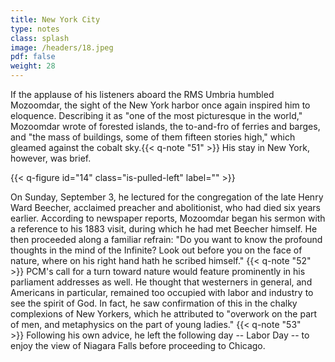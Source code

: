 ```yaml
---
title: New York City
type: notes
class: splash
image: /headers/18.jpeg
pdf: false
weight: 28
---
```


If the applause of his listeners aboard the RMS Umbria humbled Mozoomdar, the sight of the New York harbor once again inspired him to eloquence. Describing it as "one of the most picturesque in the world," Mozoomdar wrote of forested islands, the to-and-fro of ferries and barges, and "the mass of buildings, some of them fifteen stories high," which gleamed against the cobalt sky.{{< q-note "51" >}} His stay in New York, however, was brief.

{{< q-figure id="14" class="is-pulled-left" label="" >}}

On Sunday, September 3, he lectured for the congregation of the late Henry Ward Beecher, acclaimed preacher and abolitionist, who had died six years earlier. According to newspaper reports, Mozoomdar began his sermon with a reference to his 1883 visit, during which he had met Beecher himself. He then proceeded along a familiar refrain: "Do you want to know the profound thoughts in the mind of the Infinite? Look out before you on the face of nature, where on his right hand hath he scribed himself." {{< q-note "52" >}} PCM's call for a turn toward nature would feature prominently in his parliament addresses as well. He thought that westerners in general, and Americans in particular, remained too occupied with labor and industry to see the spirit of God. In fact, he saw confirmation of this in the chalky complexions of New Yorkers, which he attributed to "overwork on the part of men, and metaphysics on the part of young ladies." {{< q-note "53" >}} Following his own advice, he left the following day -- Labor Day -- to enjoy the view of Niagara Falls before
proceeding to Chicago.
